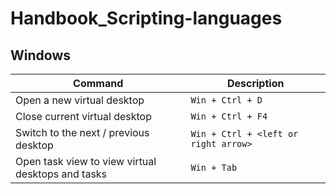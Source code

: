 # Handbook_Scripting-languages

## Windows

| Command | Description |
| - | - |
| Open a new virtual desktop | `Win + Ctrl + D` |
| Close current virtual desktop | `Win + Ctrl + F4` |
| Switch to the next / previous desktop | `Win + Ctrl + <left or right arrow>` |
| Open task view to view virtual desktops and tasks | `Win + Tab` |
